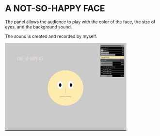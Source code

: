 # A NOT-SO-HAPPY FACE


The panel allows the audience to play with the color of the face, the size of eyes, and the background sound.

The sound is created and recorded by myself.


![faceDemo](face.gif)
